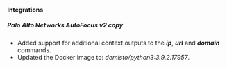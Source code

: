 
#### Integrations
##### Palo Alto Networks AutoFocus v2 copy
- Added support for additional context outputs to the ***ip***, ***url*** and ***domain*** commands.
- Updated the Docker image to: *demisto/python3:3.9.2.17957*.